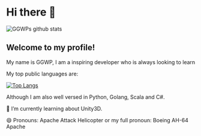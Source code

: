 # Hi there 👋
![GGWPs github stats](https://github-readme-stats.vercel.app/api?username=GGWPs&show_icons=true&theme=radical&count_private=true)

## Welcome to my profile!

My name is GGWP, I am a inspiring developer who is always looking to learn

My top public languages are:

[![Top Langs](https://github-readme-stats.vercel.app/api/top-langs/?username=GGWPs&count_private=true)](https://github.com/anuraghazra/github-readme-stats)

Although I am also well versed in Python, Golang, Scala and C#.

🌱 I’m currently learning about Unity3D.

😄 Pronouns: Apache Attack Helicopter or my full pronoun: Boeing AH-64 Apache

<!--
**GGWPs/GGWPs** is a ✨ _special_ ✨ repository because its `README.md` (this file) appears on your GitHub profile.

Here are some ideas to get you started:

- 🔭 I’m currently working on ...
- 🌱 I’m currently learning ...
- 👯 I’m looking to collaborate on ...
- 🤔 I’m looking for help with ...
- 💬 Ask me about ...
- 📫 How to reach me: ...
- 😄 Pronouns: ...
- ⚡ Fun fact: ...
-->
